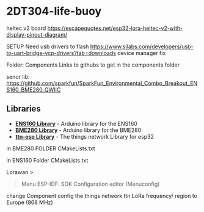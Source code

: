 # 2DT304-life-buoy
heltec v2 board
https://escapequotes.net/esp32-lora-heltec-v2-with-display-pinout-diagram/



SETUP
Need usb drivers to flash
https://www.silabs.com/developers/usb-to-uart-bridge-vcp-drivers?tab=downloads
device manager fix

Folder:
Components
Links to githubs to get in the components folder

senor lib:
https://github.com/sparkfun/SparkFun_Environmental_Combo_Breakout_ENS160_BME280_QWIIC

Libraries
--------------
* **[ENS160 Library](https://github.com/sparkfun/SparkFun_Indoor_Air_Quality_Sensor-ENS160_Arduino_Library)** - Arduino library for the ENS160
* **[BME280 Library](https://github.com/sparkfun/SparkFun_BME280_Arduino_Library)** - Arduino library for the BME280
* **[ttn-esp Library](https://github.com/manuelbl/ttn-esp32)** - The things network Library for esp32

in BME280 FOLDER
CMakeLists.txt


in ENS160 Folder
CMakeLists.txt




Lorawan > 
> Menu
> ESP-IDF: SDK Configuration editor (Menuconfig)

 change Component config the things network ttn LoRa frequency/ region to Europe (868 MHz)

